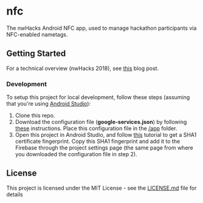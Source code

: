 # nfc

The nwHacks Android NFC app, used to manage hackathon participants via NFC-enabled nametags.

## Getting Started
For a technical overview (nwHacks 2018), see [this](https://medium.com/nwplusubc/nfc-nametags-7960c45aa7fd) blog post.

### Development
To setup this project for local development, follow these steps (assuming that you're using [Android Studio](https://developer.android.com/studio/)):
1. Clone this repo.
2. Download the configuration file (**google-services.json**) by following [these](https://support.google.com/firebase/answer/7015592?hl=en) instructions. Place this configuration file in the [/app](/app) folder.
3. Open this project in Android Studio, and follow [this](https://medium.com/pen-bold-kiln-press/sha-1-android-studio-ec02fb893e72) tutorial to get a SHA1 certificate fingerprint. Copy this SHA1 fingerprint and add it to the Firebase through the project settings page (the same page from where you downloaded the configuration file in step 2).

## License

This project is licensed under the MIT License - see the [LICENSE.md](LICENSE.md) file for details

